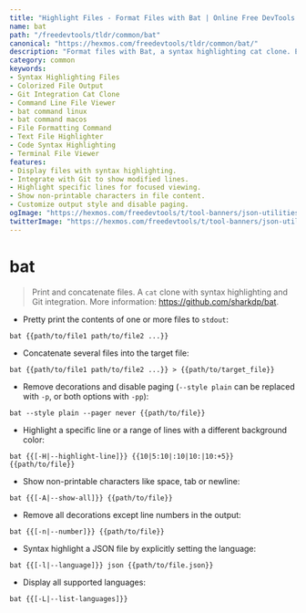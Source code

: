 ```yaml
---
title: "Highlight Files - Format Files with Bat | Online Free DevTools by Hexmos"
name: bat
path: "/freedevtools/tldr/common/bat"
canonical: "https://hexmos.com/freedevtools/tldr/common/bat/"
description: "Format files with Bat, a syntax highlighting cat clone. Enhance readability and integrate Git info with this powerful command-line tool. Free online tool, no registration required."
category: common
keywords:
- Syntax Highlighting Files
- Colorized File Output
- Git Integration Cat Clone
- Command Line File Viewer
- bat command linux
- bat command macos
- File Formatting Command
- Text File Highlighter
- Code Syntax Highlighting
- Terminal File Viewer
features:
- Display files with syntax highlighting.
- Integrate with Git to show modified lines.
- Highlight specific lines for focused viewing.
- Show non-printable characters in file content.
- Customize output style and disable paging.
ogImage: "https://hexmos.com/freedevtools/t/tool-banners/json-utilities-banner.png"
twitterImage: "https://hexmos.com/freedevtools/t/tool-banners/json-utilities-banner.png"
---
```


# bat

> Print and concatenate files.
> A `cat` clone with syntax highlighting and Git integration.
> More information: <https://github.com/sharkdp/bat>.

- Pretty print the contents of one or more files to `stdout`:

`bat {{path/to/file1 path/to/file2 ...}}`

- Concatenate several files into the target file:

`bat {{path/to/file1 path/to/file2 ...}} > {{path/to/target_file}}`

- Remove decorations and disable paging (`--style plain` can be replaced with `-p`, or both options with `-pp`):

`bat --style plain --pager never {{path/to/file}}`

- Highlight a specific line or a range of lines with a different background color:

`bat {{[-H|--highlight-line]}} {{10|5:10|:10|10:|10:+5}} {{path/to/file}}`

- Show non-printable characters like space, tab or newline:

`bat {{[-A|--show-all]}} {{path/to/file}}`

- Remove all decorations except line numbers in the output:

`bat {{[-n|--number]}} {{path/to/file}}`

- Syntax highlight a JSON file by explicitly setting the language:

`bat {{[-l|--language]}} json {{path/to/file.json}}`

- Display all supported languages:

`bat {{[-L|--list-languages]}}`
